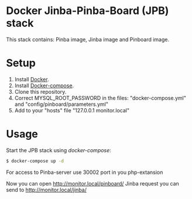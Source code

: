 # Docker Jinba-Pinba-Board (JPB) stack

This stack contains: Pinba image, Jinba image and Pinboard image.

# Setup

1. Install [Docker](http://docker.io).
2. Install [Docker-compose](http://docs.docker.com/compose/install/).
3. Clone this repository.
4. Correct MYSQL_ROOT_PASSWORD in the files: "docker-compose.yml" and "config/pinboard/parameters.yml"
5. Add to your "hosts" file "127.0.0.1 monitor.local"

# Usage

Start the JPB stack using *docker-compose*:

```bash
$ docker-compose up -d
```

For access to Pinba-server use 30002 port in you php-extansion

Now you can open http://monitor.local/pinboard/
Jinba request you can send to http://monitor.local/jinba/
